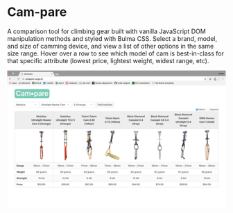 # Cam-pare

A comparison tool for climbing gear built with vanilla JavaScript DOM manipulation methods and styled with Bulma CSS. Select a brand, model, and size of camming device, and view a list of other options in the same size range. Hover over a row to see which model of cam is best-in-class for that specific attribute (lowest price, lightest weight, widest range, etc).

![Cam-pare screenshot](https://github.com/jdeam/Cam-pare/blob/master/cam-pare_screenshot.png)
